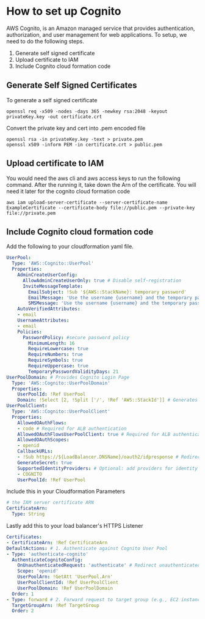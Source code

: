 # How to set up Cognito

AWS Cognito, is an Amazon managed service that provides authentication, authorization, and user management for web applications. To setup, we need to do the following steps.

1. Generate self signed certificate
1. Upload certificate to IAM
1. Include Cognito cloud formation code

## Generate Self Signed Certificates

To generate a self signed certificate

```console
openssl req -x509 -nodes -days 365 -newkey rsa:2048 -keyout privateKey.key -out certificate.crt
```

Convert the private key and cert into .pem encoded file

```console
openssl rsa -in privateKey.key -text > private.pem
openssl x509 -inform PEM -in certificate.crt > public.pem
```

## Upload certificate to IAM

You would need the aws cli and aws access keys to run the following command. After the running it, take down the Arn of the certificate. You will need it later for the cognito cloud formation code

```console
aws iam upload-server-certificate --server-certificate-name ExampleCertificate --certificate-body file://public.pem --private-key file://private.pem
```

## Include Cognito cloud formation code

Add the following to your cloudformation yaml file.

```yaml
UserPool:
  Type: 'AWS::Cognito::UserPool'
  Properties:
    AdminCreateUserConfig:
      AllowAdminCreateUserOnly: true # Disable self-registration
      InviteMessageTemplate:
        EmailSubject: !Sub '${AWS::StackName}: temporary password'
        EmailMessage: 'Use the username {username} and the temporary password {####} to log in for the first time.'
        SMSMessage: 'Use the username {username} and the temporary password {####} to log in for the first time.'
    AutoVerifiedAttributes:
    - email
    UsernameAttributes:
    - email
    Policies:
      PasswordPolicy: #secure password policy
        MinimumLength: 16
        RequireLowercase: true
        RequireNumbers: true
        RequireSymbols: true
        RequireUppercase: true
        TemporaryPasswordValidityDays: 21
UserPoolDomain: # Provides Cognito Login Page
  Type: 'AWS::Cognito::UserPoolDomain'
  Properties:
    UserPoolId: !Ref UserPool
    Domain: !Select [2, !Split ['/', !Ref 'AWS::StackId']] # Generates a unique domain name
UserPoolClient:
  Type: 'AWS::Cognito::UserPoolClient'
  Properties:
    AllowedOAuthFlows:
    - code # Required for ALB authentication
    AllowedOAuthFlowsUserPoolClient: true # Required for ALB authentication
    AllowedOAuthScopes:
    - openid
    CallbackURLs:
    - !Sub https://${LoadBalancer.DNSName}/oauth2/idpresponse # Redirects to the ALB
    GenerateSecret: true
    SupportedIdentityProviders: # Optional: add providers for identity federation
    - COGNITO
    UserPoolId: !Ref UserPool
```

Include this in your Cloudformation Parameters

```yaml
# the IAM server certificate ARN
CertificateArn:
  Type: String
```

Lastly add this to your load balancer's HTTPS Listener

```yaml
Certificates:
- CertificateArn: !Ref CertificateArn
DefaultActions: # 1. Authenticate against Cognito User Pool
- Type: 'authenticate-cognito'
  AuthenticateCognitoConfig:
    OnUnauthenticatedRequest: 'authenticate' # Redirect unauthenticated clients to Cognito login page
    Scope: 'openid'
    UserPoolArn: !GetAtt 'UserPool.Arn'
    UserPoolClientId: !Ref UserPoolClient
    UserPoolDomain: !Ref UserPoolDomain
  Order: 1
- Type: forward # 2. Forward request to target group (e.g., EC2 instances)
  TargetGroupArn: !Ref TargetGroup
  Order: 2
```
